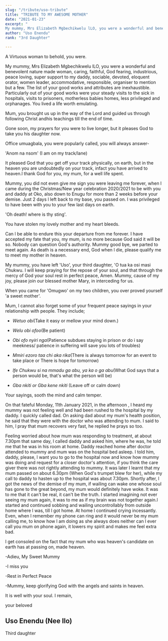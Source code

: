 ```yaml
---
slug: "/tribute/uso-tribute"
title: "TRIBUTE TO MY AWESOME MOTHER"
date: "2021-01-23"
excerpt: "
My mummy, Mrs Elizabeth Mgbechikwelu lLO, you were a wonderful and benevolent nature made woman"
author: "Uso Enendu"
rank: "3rd Daughter"

---
```


A Virtuous woman to behold, you were.

My mummy, Mrs Elizabeth Mgbechikwelu lLO, you were a wonderful and benevolent nature made woman, caring, faithful, God fearing, industrious, peace loving, super support to my daddy, sociable, devoted, eloquent orator, women leader, accommodative, responsible, organiser to mention but a few. The list of your good works and attributes are inexhaustible. Particularly out of your good works were your steady visits to the sick in hospitals, visits to prisoners, motherless babies homes, less privileged and orphanages. You lived a life worth emulating.

Mum, you brought us up in the way of the Lord and guided us through following Christ andhis teachings till the end of time.

Gone soon, my prayers for you were to live longer, but it pleases God to take you his daughter now.

Office umuagbala, you were popularly called, you will always answer-

'Anom na nsom'
(I am on my track/lane)

It pleased God that you get off your track physically, on earth, but in the heaven you are undoubtedly on your track, infact you have arrived to heaven.l thank God for you, my mum, for a well life spent.

Mummy, you did not even give me sign you were leaving me forever, when l came during the Christmas/New year celebration 2020/2021 to be with you and daddy at Oko, also down to Enugu for more than 2 weeks before your demise. Just 2 days l left back to my base, you passed on. I was privileged to have been with you to your few last days on earth.

'Oh death! where is thy sting'.

You have stolen my lovely mother and my heart bleeds.

Can l be able to endure this your departure from me forever. I have accepted my fate that you, my mum, is no more because God said it will be so. Nobody can question God's authority. Mummy good bye, we parted to meet again. As death is a necessary end, God when l die, please qualify me to meet my mother in heaven.

My mummy, you have left 'Uso', your third daughter, 'O tua ka osi masi Chukwu. I will keep praying for the repose of your soul, and that through the mercy of God your soul rest in perfect peace, Amen. Mummy, cause of my joy, please join our blessed mother Mary, in interceding for us.

When you came for 'Omugwo' on my two children, you over proved yourself 'a sweet mother'.

Mum, l cannot also forget some of your frequent peace sayings in your relationship with people. They include;

- *Wetuo obi*(Take it easy or mellow your mind down.)

- *Welu obi ofoo*(Be patient)

- *Obi ofo nyiri nga*(Patience subdues staying in prison or do i say meekness/ patience in suffering will save you lots of troubles)

- *Mmiri ezoro taa chi aka rika*(There is always tomorrow for an event to take place or There is hope for tomorrow)

- *Ife Chukwu si na mmadu ga abu, ya ka o ga abu*(What God says that a person would be, that's what the person will be)

- *Gba nkiti or Gba kene nkiti* (Leave off or calm down)

Your sayings, sooth the mind and calm temper.

On that fateful Monday, 11th January 2021, in the afternoon , l heard my mummy was not feeling well and had been rushed to the hospital by my daddy. I quickly called dad. On asking dad about my mum's health position, he said that they were with the doctor who was attending to mum. I said to him, l pray that mum recovers very fast, he replied he prays so too.

Feeling worried about how mum was responding to treatment, at about 7.30pm that same day, l called daddy and asked him, where he was, he told me that he was in his room at home. Daddy reached home after doctor attended to mummy and mum was on the hospital bed asleep. I told him, daddy, please, l want you to go to the hospital now and know how mummy was doing and request for a closer doctor's attention, if you think the care giver there was not rightly attending to mummy. It was later I learnt that my mum passed on about 6.30pm (When God's trumpet blew for her), while my call to daddy to hasten up to the hospital was about 7.30pm. Shortly after, l got the news of the demise of my mum, if wailing can wake one whose soul has gone to the great beyond, my mum would definitely have woke. It was to me that it can't be real, it can't be the truth. I started imagining not ever seeing my mum again, it was to me as if my brain was not together again.l started and continued sobbing and wailing uncontrollably from outside home where l was, till l got home. At home l continued crying incessantly. Even, when l remember my phone can ring and it would never be my mum calling me, to know how l am doing as she always does neither can l ever call you mum on phone again, it lowers my spirit and makes me feel extra bad.

I get consoled on the fact that my mum who was heaven's candidate on earth has at passing on, made heaven.

-Adieu, My Sweet Mummy

-I miss you

-Rest in Perfect Peace

-Mummy, keep glorifying God with the angels and saints in heaven. 

It is well with your soul.
I remain,

your beloved

## Uso Enendu (Nee Ilo)
Third daughter
